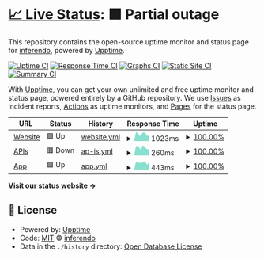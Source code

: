 # [📈 Live Status](https://status.visidea.ai): <!--live status--> **🟧 Partial outage**

This repository contains the open-source uptime monitor and status page for [inferendo](https://status.visidea.ai), powered by [Upptime](https://github.com/upptime/upptime).

[![Uptime CI](https://github.com/inferendo/upptime/workflows/Uptime%20CI/badge.svg)](https://github.com/inferendo/upptime/actions?query=workflow%3A%22Uptime+CI%22)
[![Response Time CI](https://github.com/inferendo/upptime/workflows/Response%20Time%20CI/badge.svg)](https://github.com/inferendo/upptime/actions?query=workflow%3A%22Response+Time+CI%22)
[![Graphs CI](https://github.com/inferendo/upptime/workflows/Graphs%20CI/badge.svg)](https://github.com/inferendo/upptime/actions?query=workflow%3A%22Graphs+CI%22)
[![Static Site CI](https://github.com/inferendo/upptime/workflows/Static%20Site%20CI/badge.svg)](https://github.com/inferendo/upptime/actions?query=workflow%3A%22Static+Site+CI%22)
[![Summary CI](https://github.com/inferendo/upptime/workflows/Summary%20CI/badge.svg)](https://github.com/inferendo/upptime/actions?query=workflow%3A%22Summary+CI%22)

With [Upptime](https://upptime.js.org), you can get your own unlimited and free uptime monitor and status page, powered entirely by a GitHub repository. We use [Issues](https://github.com/inferendo/upptime/issues) as incident reports, [Actions](https://github.com/inferendo/upptime/actions) as uptime monitors, and [Pages](https://status.visidea.ai) for the status page.

<!--start: status pages-->
<!-- This summary is generated by Upptime (https://github.com/upptime/upptime) -->
<!-- Do not edit this manually, your changes will be overwritten -->
<!-- prettier-ignore -->
| URL | Status | History | Response Time | Uptime |
| --- | ------ | ------- | ------------- | ------ |
| <img alt="" src="https://icons.duckduckgo.com/ip3/visidea.ai.ico" height="13"> [Website](https://visidea.ai) | 🟩 Up | [website.yml](https://github.com/Inferendo/upptime/commits/HEAD/history/website.yml) | <details><summary><img alt="Response time graph" src="./graphs/website/response-time-week.png" height="20"> 1023ms</summary><br><a href="https://status.visidea.ai/history/website"><img alt="Response time 2470" src="https://img.shields.io/endpoint?url=https%3A%2F%2Fraw.githubusercontent.com%2FInferendo%2Fupptime%2FHEAD%2Fapi%2Fwebsite%2Fresponse-time.json"></a><br><a href="https://status.visidea.ai/history/website"><img alt="24-hour response time 855" src="https://img.shields.io/endpoint?url=https%3A%2F%2Fraw.githubusercontent.com%2FInferendo%2Fupptime%2FHEAD%2Fapi%2Fwebsite%2Fresponse-time-day.json"></a><br><a href="https://status.visidea.ai/history/website"><img alt="7-day response time 1023" src="https://img.shields.io/endpoint?url=https%3A%2F%2Fraw.githubusercontent.com%2FInferendo%2Fupptime%2FHEAD%2Fapi%2Fwebsite%2Fresponse-time-week.json"></a><br><a href="https://status.visidea.ai/history/website"><img alt="30-day response time 1503" src="https://img.shields.io/endpoint?url=https%3A%2F%2Fraw.githubusercontent.com%2FInferendo%2Fupptime%2FHEAD%2Fapi%2Fwebsite%2Fresponse-time-month.json"></a><br><a href="https://status.visidea.ai/history/website"><img alt="1-year response time 2470" src="https://img.shields.io/endpoint?url=https%3A%2F%2Fraw.githubusercontent.com%2FInferendo%2Fupptime%2FHEAD%2Fapi%2Fwebsite%2Fresponse-time-year.json"></a></details> | <details><summary><a href="https://status.visidea.ai/history/website">100.00%</a></summary><a href="https://status.visidea.ai/history/website"><img alt="All-time uptime 99.97%" src="https://img.shields.io/endpoint?url=https%3A%2F%2Fraw.githubusercontent.com%2FInferendo%2Fupptime%2FHEAD%2Fapi%2Fwebsite%2Fuptime.json"></a><br><a href="https://status.visidea.ai/history/website"><img alt="24-hour uptime 100.00%" src="https://img.shields.io/endpoint?url=https%3A%2F%2Fraw.githubusercontent.com%2FInferendo%2Fupptime%2FHEAD%2Fapi%2Fwebsite%2Fuptime-day.json"></a><br><a href="https://status.visidea.ai/history/website"><img alt="7-day uptime 100.00%" src="https://img.shields.io/endpoint?url=https%3A%2F%2Fraw.githubusercontent.com%2FInferendo%2Fupptime%2FHEAD%2Fapi%2Fwebsite%2Fuptime-week.json"></a><br><a href="https://status.visidea.ai/history/website"><img alt="30-day uptime 100.00%" src="https://img.shields.io/endpoint?url=https%3A%2F%2Fraw.githubusercontent.com%2FInferendo%2Fupptime%2FHEAD%2Fapi%2Fwebsite%2Fuptime-month.json"></a><br><a href="https://status.visidea.ai/history/website"><img alt="1-year uptime 99.97%" src="https://img.shields.io/endpoint?url=https%3A%2F%2Fraw.githubusercontent.com%2FInferendo%2Fupptime%2FHEAD%2Fapi%2Fwebsite%2Fuptime-year.json"></a></details>
| <img alt="" src="https://visidea.ai/wp-content/uploads/2022/02/cropped-favicon_Tavola-disegno-1-1-192x192.png" height="13"> [APIs](https://api.visidea.ai/api/health) | 🟥 Down | [ap-is.yml](https://github.com/Inferendo/upptime/commits/HEAD/history/ap-is.yml) | <details><summary><img alt="Response time graph" src="./graphs/ap-is/response-time-week.png" height="20"> 260ms</summary><br><a href="https://status.visidea.ai/history/ap-is"><img alt="Response time 304" src="https://img.shields.io/endpoint?url=https%3A%2F%2Fraw.githubusercontent.com%2FInferendo%2Fupptime%2FHEAD%2Fapi%2Fap-is%2Fresponse-time.json"></a><br><a href="https://status.visidea.ai/history/ap-is"><img alt="24-hour response time 232" src="https://img.shields.io/endpoint?url=https%3A%2F%2Fraw.githubusercontent.com%2FInferendo%2Fupptime%2FHEAD%2Fapi%2Fap-is%2Fresponse-time-day.json"></a><br><a href="https://status.visidea.ai/history/ap-is"><img alt="7-day response time 260" src="https://img.shields.io/endpoint?url=https%3A%2F%2Fraw.githubusercontent.com%2FInferendo%2Fupptime%2FHEAD%2Fapi%2Fap-is%2Fresponse-time-week.json"></a><br><a href="https://status.visidea.ai/history/ap-is"><img alt="30-day response time 299" src="https://img.shields.io/endpoint?url=https%3A%2F%2Fraw.githubusercontent.com%2FInferendo%2Fupptime%2FHEAD%2Fapi%2Fap-is%2Fresponse-time-month.json"></a><br><a href="https://status.visidea.ai/history/ap-is"><img alt="1-year response time 304" src="https://img.shields.io/endpoint?url=https%3A%2F%2Fraw.githubusercontent.com%2FInferendo%2Fupptime%2FHEAD%2Fapi%2Fap-is%2Fresponse-time-year.json"></a></details> | <details><summary><a href="https://status.visidea.ai/history/ap-is">100.00%</a></summary><a href="https://status.visidea.ai/history/ap-is"><img alt="All-time uptime 100.00%" src="https://img.shields.io/endpoint?url=https%3A%2F%2Fraw.githubusercontent.com%2FInferendo%2Fupptime%2FHEAD%2Fapi%2Fap-is%2Fuptime.json"></a><br><a href="https://status.visidea.ai/history/ap-is"><img alt="24-hour uptime 100.00%" src="https://img.shields.io/endpoint?url=https%3A%2F%2Fraw.githubusercontent.com%2FInferendo%2Fupptime%2FHEAD%2Fapi%2Fap-is%2Fuptime-day.json"></a><br><a href="https://status.visidea.ai/history/ap-is"><img alt="7-day uptime 100.00%" src="https://img.shields.io/endpoint?url=https%3A%2F%2Fraw.githubusercontent.com%2FInferendo%2Fupptime%2FHEAD%2Fapi%2Fap-is%2Fuptime-week.json"></a><br><a href="https://status.visidea.ai/history/ap-is"><img alt="30-day uptime 100.00%" src="https://img.shields.io/endpoint?url=https%3A%2F%2Fraw.githubusercontent.com%2FInferendo%2Fupptime%2FHEAD%2Fapi%2Fap-is%2Fuptime-month.json"></a><br><a href="https://status.visidea.ai/history/ap-is"><img alt="1-year uptime 100.00%" src="https://img.shields.io/endpoint?url=https%3A%2F%2Fraw.githubusercontent.com%2FInferendo%2Fupptime%2FHEAD%2Fapi%2Fap-is%2Fuptime-year.json"></a></details>
| <img alt="" src="https://visidea.ai/wp-content/uploads/2022/02/cropped-favicon_Tavola-disegno-1-1-192x192.png" height="13"> [App](https://app.visidea.ai/login) | 🟩 Up | [app.yml](https://github.com/Inferendo/upptime/commits/HEAD/history/app.yml) | <details><summary><img alt="Response time graph" src="./graphs/app/response-time-week.png" height="20"> 443ms</summary><br><a href="https://status.visidea.ai/history/app"><img alt="Response time 356" src="https://img.shields.io/endpoint?url=https%3A%2F%2Fraw.githubusercontent.com%2FInferendo%2Fupptime%2FHEAD%2Fapi%2Fapp%2Fresponse-time.json"></a><br><a href="https://status.visidea.ai/history/app"><img alt="24-hour response time 364" src="https://img.shields.io/endpoint?url=https%3A%2F%2Fraw.githubusercontent.com%2FInferendo%2Fupptime%2FHEAD%2Fapi%2Fapp%2Fresponse-time-day.json"></a><br><a href="https://status.visidea.ai/history/app"><img alt="7-day response time 443" src="https://img.shields.io/endpoint?url=https%3A%2F%2Fraw.githubusercontent.com%2FInferendo%2Fupptime%2FHEAD%2Fapi%2Fapp%2Fresponse-time-week.json"></a><br><a href="https://status.visidea.ai/history/app"><img alt="30-day response time 372" src="https://img.shields.io/endpoint?url=https%3A%2F%2Fraw.githubusercontent.com%2FInferendo%2Fupptime%2FHEAD%2Fapi%2Fapp%2Fresponse-time-month.json"></a><br><a href="https://status.visidea.ai/history/app"><img alt="1-year response time 356" src="https://img.shields.io/endpoint?url=https%3A%2F%2Fraw.githubusercontent.com%2FInferendo%2Fupptime%2FHEAD%2Fapi%2Fapp%2Fresponse-time-year.json"></a></details> | <details><summary><a href="https://status.visidea.ai/history/app">100.00%</a></summary><a href="https://status.visidea.ai/history/app"><img alt="All-time uptime 100.00%" src="https://img.shields.io/endpoint?url=https%3A%2F%2Fraw.githubusercontent.com%2FInferendo%2Fupptime%2FHEAD%2Fapi%2Fapp%2Fuptime.json"></a><br><a href="https://status.visidea.ai/history/app"><img alt="24-hour uptime 100.00%" src="https://img.shields.io/endpoint?url=https%3A%2F%2Fraw.githubusercontent.com%2FInferendo%2Fupptime%2FHEAD%2Fapi%2Fapp%2Fuptime-day.json"></a><br><a href="https://status.visidea.ai/history/app"><img alt="7-day uptime 100.00%" src="https://img.shields.io/endpoint?url=https%3A%2F%2Fraw.githubusercontent.com%2FInferendo%2Fupptime%2FHEAD%2Fapi%2Fapp%2Fuptime-week.json"></a><br><a href="https://status.visidea.ai/history/app"><img alt="30-day uptime 100.00%" src="https://img.shields.io/endpoint?url=https%3A%2F%2Fraw.githubusercontent.com%2FInferendo%2Fupptime%2FHEAD%2Fapi%2Fapp%2Fuptime-month.json"></a><br><a href="https://status.visidea.ai/history/app"><img alt="1-year uptime 100.00%" src="https://img.shields.io/endpoint?url=https%3A%2F%2Fraw.githubusercontent.com%2FInferendo%2Fupptime%2FHEAD%2Fapi%2Fapp%2Fuptime-year.json"></a></details>

<!--end: status pages-->

[**Visit our status website →**](https://status.visidea.ai)

## 📄 License

- Powered by: [Upptime](https://github.com/upptime/upptime)
- Code: [MIT](./LICENSE) © [inferendo](https://status.visidea.ai)
- Data in the `./history` directory: [Open Database License](https://opendatacommons.org/licenses/odbl/1-0/)
